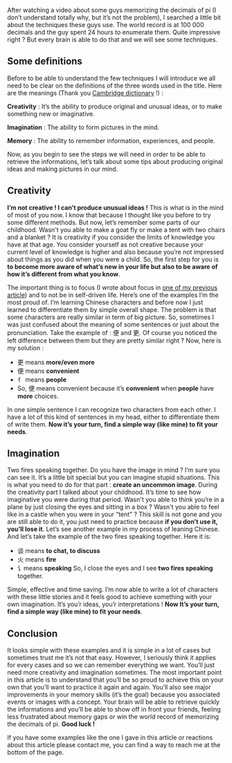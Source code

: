 
After watching a video about some guys memorizing the decimals of pi (I don’t understand totally why, but it’s not the problem), I searched a little bit about the techniques these guys use. The world record is at 100 000 decimals and the guy spent 24 hours to enumerate them. Quite impressive right ? But every brain is able to do that and we will see some techniques.

## Some definitions

Before to be able to understand the few techniques I will introduce we all need to be clear on the definitions of the three words used in the title. Here are the meanings (Thank you [Cambridge dictionary](https://dictionary.cambridge.org/dictionary/english/) !) :

**Creativity** : It’s the ability to produce original and unusual ideas, or to make something new or imaginative.

**Imagination** : The ability to form pictures in the mind.

**Memory** : The ability to remember information, experiences, and people.

Now, as you begin to see the steps we will need in order to be able to retrieve the informations, let’s talk about some tips about producing original ideas and making pictures in our mind.

## Creativity

**I’m not creative ! I can’t produce unusual ideas !** This is what is in the mind of most of you now. I know that because I thought like you before to try some different methods. But now, let’s remember some parts of our childhood. Wasn't you able to make a goat fly or make a tent with two chairs and a blanket ? It is creativity if you consider the limits of knowledge you have at that age. You consider yourself as not creative because your current level of knowledge is higher and also because you’re not impressed about things as you did when you were a child. So, the first step for you is **to become more aware of what’s new in your life but also to be aware of how it’s different from what you know**.

The important thing is to focus (I wrote about focus in [one of my previous article](https://clement-jean.github.io/be-focused-or-be-replaced!/)) and to not be in self-driven life. Here’s one of the examples I’m the most proud of. I’m learning Chinese characters and before now I just learned to differentiate them by simple overall shape. The problem is that some characters are really similar in term of big picture. So, sometimes I was just confused about the meaning of some sentences or just about the pronunciation. Take the example of : 便 and 更. Of course you noticed the left difference between them but they are pretty similar right ?
Now, here is my solution :
- 更 means **more/even more**
- 便 means **convenient**
- ⺅ means **people**
- So, 便 means convenient because it’s **convenient** when **people** have **more** choices.

In one simple sentence I can recognize two characters from each other. I have a lot of this kind of sentences in my head, either to differentiate them of write them. **Now it’s your turn, find a simple way (like mine) to fit your needs**.

## Imagination

Two fires speaking together. Do you have the image in mind ? I’m sure you can see it. It’s a little bit special but you can imagine stupid situations. This is what you need to do for that part : **create an uncommon image**. During the creativity part I talked about your childhood. It’s time to see how imaginative you were during that period. Wasn't you able to think you’re in a plane by just closing the eyes and sitting in a box ? Wasn't you able to feel like in a castle when you were in your “tent” ? This skill is not gone and you are still able to do it, you just need to practice because **if you don’t use it, you’ll lose it**.
Let’s see another example in my process of leaning Chinese. And let’s take the example of the two fires speaking together. Here it is:
- 谈 means **to chat, to discuss**
- 火 means **fire**
- 讠means **speaking**
So, I close the eyes and I see **two fires speaking** together.

Simple, effective and time saving. I’m now able to write a lot of characters with these little stories and it feels good to achieve something with your own imagination. It’s you’r ideas, you’r interpretations ! **Now It’s your turn, find a simple way (like mine) to fit your needs**.

## Conclusion

It looks simple with these examples and it is simple in a lot of cases but sometimes trust me it’s not that easy. However, I seriously think it applies for every cases and so we can remember everything we want. You’ll just need more creativity and imagination sometimes. The most important point in this article is to understand that you’ll be so proud to achieve this on your own that you’ll want to practice it again and again. You’ll also see major improvements in your memory skills (it’s the goal) because you associated events or images with a concept. Your brain will be able to retrieve quickly the informations and you’ll be able to show off in front your friends, feeling less frustrated about memory gaps or win the world record of memorizing the decimals of pi. **Good luck !**

If you have some examples like the one I gave in this article or reactions about this article please contact me, you can find a way to reach me at the bottom of the page.
